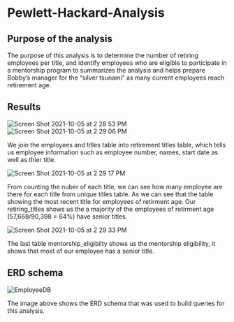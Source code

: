 # Pewlett-Hackard-Analysis

## Purpose of the analysis

The purpose of this analysis is to determine the number of retiring employees per title, and identify employees who are eligible to participate in a mentorship program to summarizes the analysis and helps prepare Bobby’s manager for the “silver tsunami” as many current employees reach retirement age.

## Results

![Screen Shot 2021-10-05 at 2 28 53 PM](https://user-images.githubusercontent.com/81284888/136110700-08cf93c0-ae52-4709-a800-159e68160807.png)
![Screen Shot 2021-10-05 at 2 29 06 PM](https://user-images.githubusercontent.com/81284888/136111286-cd27a9e7-4fca-4731-9e72-3b9beb43f2a4.png)

We join the employees and titles table into retirement titles table, which tells us employee information such as employee number, names, start date as well as thier title.

![Screen Shot 2021-10-05 at 2 29 17 PM](https://user-images.githubusercontent.com/81284888/136111420-e9900698-2727-4cf6-8533-6afbd938e94e.png)

From counting the nuber of each title, we can see how many employee are there for each title from unique titles table. As we can see that the table showing the most recent title for employees of retirment age. Our retiring_titles shows us the a majority of the employees of retirment age (57,668/90,398 = 64%) have senior titles.

![Screen Shot 2021-10-05 at 2 29 33 PM](https://user-images.githubusercontent.com/81284888/136112196-79c77c4d-e183-41d2-861e-cb04e7a01bb8.png)

The last table mentorship_eligibilty shows us the mentorship eligibility, it shows that most of our employee has a senior title.

## ERD schema

![EmployeeDB](https://user-images.githubusercontent.com/81284888/136112817-3d287fe7-88c1-4377-a9e7-469b7d7dfd4e.png)

The image above shows the ERD schema that was used to build queries for this analysis.
